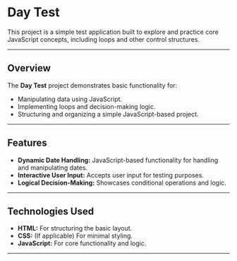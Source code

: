 # Day Test

This project is a simple test application built to explore and practice core JavaScript concepts, including loops and other control structures.

---

## Overview

The **Day Test** project demonstrates basic functionality for:
- Manipulating data using JavaScript.
- Implementing loops and decision-making logic.
- Structuring and organizing a simple JavaScript-based project.

---

## Features

- **Dynamic Date Handling:** JavaScript-based functionality for handling and manipulating dates.
- **Interactive User Input:** Accepts user input for testing purposes.
- **Logical Decision-Making:** Showcases conditional operations and logic.

---

## Technologies Used

- **HTML:** For structuring the basic layout.
- **CSS:** (If applicable) For minimal styling.
- **JavaScript:** For core functionality and logic.

---
